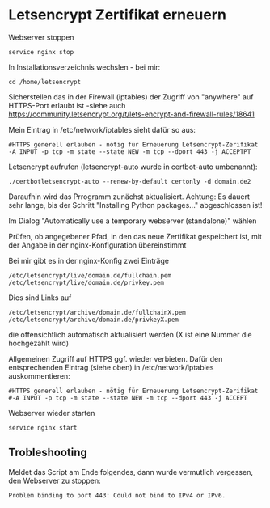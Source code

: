 # Letsencrypt Zertifikat erneuern

Webserver stoppen

    service nginx stop

In Installationsverzeichnis wechslen - bei mir:

    cd /home/letsencrypt

Sicherstellen das in der Firewall (iptables) der Zugriff von "anywhere" auf HTTPS-Port erlaubt ist -siehe auch https://community.letsencrypt.org/t/lets-encrypt-and-firewall-rules/18641

Mein Eintrag in /etc/network/iptables sieht dafür so aus:

    #HTTPS generell erlauben - nötig für Erneuerung Letsencrypt-Zerifikat
    -A INPUT -p tcp -m state --state NEW -m tcp --dport 443 -j ACCEPTPT

Letsencrypt aufrufen (letsencrypt-auto wurde in certbot-auto umbenannt):

    ./certbotletsencrypt-auto --renew-by-default certonly -d domain.de2

Daraufhin wird das Prrogramm zunächst aktualisiert.
Achtung: Es dauert sehr lange, bis der Schritt "Installing Python packages..." abgeschlossen ist!

Im Dialog "Automatically use a temporary webserver (standalone)" wählen

Prüfen, ob angegebener Pfad, in den das neue Zertifikat gespeichert ist, mit der Angabe in der nginx-Konfiguration übereinstimmt

Bei mir gibt es in der nginx-Konfig zwei Einträge

    /etc/letsencrypt/live/domain.de/fullchain.pem
    /etc/letsencrypt/live/domain.de/privkey.pem
    
Dies sind Links auf

    /etc/letsencrypt/archive/domain.de/fullchainX.pem
    /etc/letsencrypt/archive/domain.de/privkeyX.pem

die offensichtlich automatisch aktualisiert werden (X ist eine Nummer die hochgezählt wird)

Allgemeinen Zugriff auf HTTPS ggf. wieder verbieten.
Dafür den entsprechenden Eintrag (siehe oben) in /etc/network/iptables auskommentieren:
    
    #HTTPS generell erlauben - nötig für Erneuerung Letsencrypt-Zerifikat
    #-A INPUT -p tcp -m state --state NEW -m tcp --dport 443 -j ACCEPT

Webserver wieder starten

    service nginx start


## Trobleshooting

Meldet das Script am Ende folgendes, dann wurde vermutlich vergessen, den Webserver zu stoppen:

    Problem binding to port 443: Could not bind to IPv4 or IPv6.
